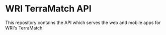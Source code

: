 # WRI TerraMatch API

This repository contains the API which serves the web and mobile apps for WRI's TerraMatch. 